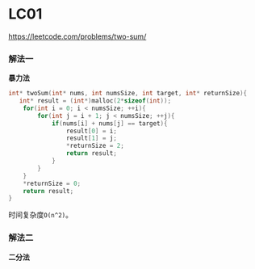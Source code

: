 # LC01

https://leetcode.com/problems/two-sum/

### 解法一

**暴力法**

```C
int* twoSum(int* nums, int numsSize, int target, int* returnSize){
   int* result = (int*)malloc(2*sizeof(int));
    for(int i = 0; i < numsSize; ++i){
        for(int j = i + 1; j < numsSize; ++j){
            if(nums[i] + nums[j] == target){
                result[0] = i;
                result[1] = j;
                *returnSize = 2;
                return result;
            }
        }
    }
    *returnSize = 0;
    return result;
}
```

时间复杂度`O(n^2)`。

### 解法二

**二分法**



